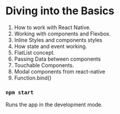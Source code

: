 # Diving into the Basics

1. How to work with React Native.
2. Working with components and Flexbox.
3. Inline Styles and components styles
4. How state and event working.
5. FlatList concept.
6. Passing Data between components
7. Touchable Components.
8. Modal components from react-native
9. Function.bind()

### `npm start`

Runs the app in the development mode.<br />
